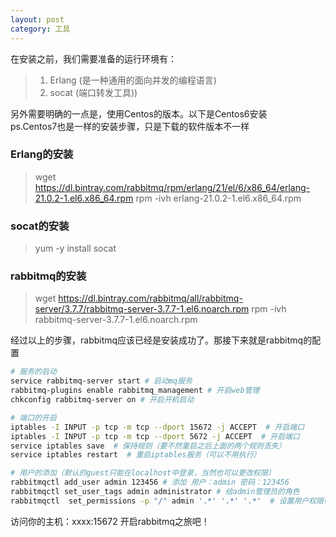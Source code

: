 ```yaml
---
layout: post
category: 工具
---
```


在安装之前，我们需要准备的运行环境有：
> 1. Erlang (是一种通用的面向并发的编程语言)
> 1. socat (端口转发工具))

另外需要明确的一点是，使用Centos的版本。以下是Centos6安装  
ps.Centos7也是一样的安装步骤，只是下载的软件版本不一样


### Erlang的安装
> wget https://dl.bintray.com/rabbitmq/rpm/erlang/21/el/6/x86_64/erlang-21.0.2-1.el6.x86_64.rpm
rpm -ivh erlang-21.0.2-1.el6.x86_64.rpm

### socat的安装
> yum -y install socat

### rabbitmq的安装
> wget https://dl.bintray.com/rabbitmq/all/rabbitmq-server/3.7.7/rabbitmq-server-3.7.7-1.el6.noarch.rpm
rpm -ivh rabbitmq-server-3.7.7-1.el6.noarch.rpm

经过以上的步骤，rabbitmq应该已经是安装成功了。那接下来就是rabbitmq的配置

``` Bash
# 服务的启动
service rabbitmq-server start # 启动mq服务
rabbitmq-plugins enable rabbitmq_management # 开启web管理
chkconfig rabbitmq-server on # 开启开机启动

# 端口的开启
iptables -I INPUT -p tcp -m tcp --dport 15672 -j ACCEPT  # 开启端口
iptables -I INPUT -p tcp -m tcp --dport 5672 -j ACCEPT  # 开启端口
service iptables save  # 保持规则（要不然重启之后上面的两个规则丢失）
service iptables restart  # 重启iptables服务（可以不用执行）

# 用户的添加（默认的guest只能在localhost中登录，当然也可以更改权限）
rabbitmqctl add_user admin 123456 # 添加 用户：admin 密码：123456
rabbitmqctl set_user_tags admin administrator # 给admin管理员的角色
rabbitmqctl  set_permissions -p "/" admin '.*' '.*' '.*'  # 设置用户权限(接受来自所有Host的所有操作)
```

访问你的主机：xxxx:15672 开启rabbitmq之旅吧！
